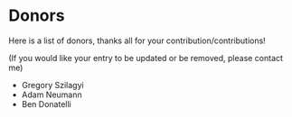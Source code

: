 # Donors

Here is a list of donors, thanks all for your contribution/contributions!

(If you would like your entry to be updated or be removed, please contact me)

* Gregory Szilagyi
* Adam Neumann
* Ben Donatelli

